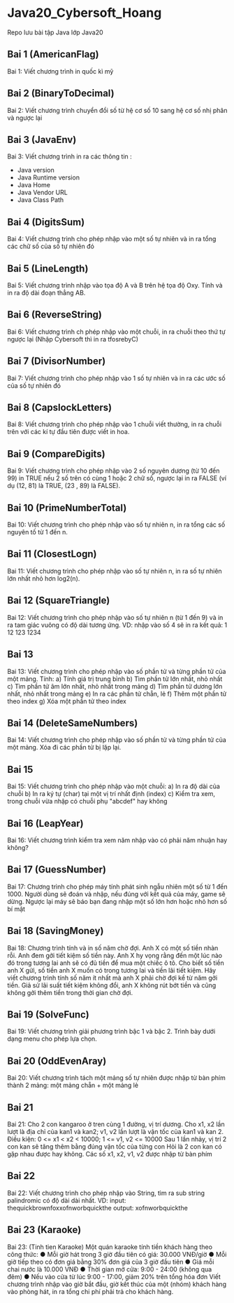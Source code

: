 # Java20_Cybersoft_Hoang
Repo lưu bài tập Java lớp Java20

## Bai 1 (AmericanFlag)
Bai 1: Viết chương trình in quốc kì mỹ 
## Bai 2 (BinaryToDecimal)
Bai 2: Viết chương trình chuyển đổi số từ hệ cơ số 10 sang hệ cơ số nhị phân và ngược lại 
## Bai 3 (JavaEnv)
Bai 3: Viết chương trình in ra các thông tin :
 - Java version 
 - Java Runtime version
 - Java Home 
 - Java Vendor URL
 - Java Class Path 
## Bai 4 (DigitsSum)
Bai 4: Viết chương trình cho phép nhập vào một số tự nhiên và in ra tổng các chữ số của số tự nhiên đó
## Bai 5 (LineLength)
Bai 5: Viết chương trình nhập vào tọa độ A và B trên hệ tọa độ Oxy. Tính và in ra độ dài đoạn thẳng AB.
## Bai 6 (ReverseString)
Bai 6: Viết chương trình ch phép nhập vào một chuỗi, in ra chuỗi theo thứ tự ngược lại (Nhập Cybersoft thì in ra tfosrebyC)

## Bai 7 (DivisorNumber)
Bai 7: Viết chương trình cho phép nhập vào 1 số tự nhiên và in ra các ước số của số tự nhiên đó
## Bai 8 (CapslockLetters)
Bai 8: Viết chương trình cho phép nhập vào 1 chuỗi viết thường, in ra chuỗi trên với các kí tự đầu tiên được viết in hoa.
## Bai 9 (CompareDigits)
Bai 9: Viết chương trình cho phép nhập vào 2 số nguyên dương (từ 10 đến 99) in TRUE nếu 2 số trên có cùng 1 hoặc 2 chữ số, ngược lại in ra FALSE (ví dụ (12, 81) là TRUE, (23 , 89) là FALSE).
## Bai 10 (PrimeNumberTotal)
Bai 10: Viết chương trình cho phép nhập vào số tự nhiên n, in ra tổng các số nguyên tố từ 1 đến n.
## Bai 11 (ClosestLogn)
Bai 11: Viết chương trình cho phép nhập vào số tự nhiên n, in ra số tự nhiên lớn nhất nhỏ
hơn log2(n).
## Bai 12 (SquareTriangle)
Bai 12: Viết chương trình cho phép nhập vào số tự nhiên n (từ 1 đến 9) và in ra tam giác
vuông có độ dài tương ứng. VD: nhập vào số 4 sẽ in ra kết quả:
1
12
123
1234
## Bai 13
Bai 13: Viết chương trình cho phép nhập vào số phần tử và từng phần tử của một mảng.
Tính:
a) Tính giá trị trung bình
b) Tìm phần tử lớn nhất, nhỏ nhất
c) Tìm phần tử âm lớn nhất, nhỏ nhất trong mảng
d) Tìm phần tử dương lớn nhất, nhỏ nhất trong mảng
e) In ra các phần tử chẵn, lẻ
f) Thêm một phần tử theo index
g) Xóa một phần tử theo index
## Bai 14 (DeleteSameNumbers)
Bai 14: Viết chương trình cho phép nhập vào số phần tử và từng phần tử của một mảng.
Xóa đi các phần tử bị lặp lại.
## Bai 15
Bai 15: Viết chương trình cho phép nhập vào một chuỗi:
a) In ra độ dài của chuỗi
b) In ra ký tự (char) tại một vị trí nhất định (index)
c) Kiểm tra xem, trong chuỗi vừa nhập có chuỗi phụ "abcdef" hay không
## Bai 16 (LeapYear)
Bai 16: Viết chương trình kiểm tra xem năm nhập vào có phải năm nhuận hay không?
## Bai 17 (GuessNumber)
Bai 17: Chương trình cho phép máy tính phát sinh ngẫu nhiên một số từ 1 đến 1000. Người dùng sẽ đoán và nhập, nếu đúng với kết quả của máy, game sẽ dừng.
Ngược lại máy sẽ báo bạn đang nhập một số lớn hơn hoặc nhỏ hơn số bí mật    
## Bai 18 (SavingMoney)
Bai 18: Chương trình tính và in số năm chờ đợi. Anh X có một số tiền nhàn rỗi. Anh đem gởi tiết kiệm số tiền này. Anh X hy vọng rằng đến một lúc nào đó trong tương lai anh sẽ có đủ tiền để mua một chiếc ô tô. Cho biết số tiền anh X gửi, số tiền
anh X muốn có trong tương lai và tiền lãi tiết kiệm. Hãy viết chương trình tính số năm ít nhất mà anh X phải chờ đợi kể từ năm gởi tiền. Giả sử lãi suất tiết kiệm không đổi, anh X không rút bớt tiền và cũng không gởi thêm tiền trong thời gian
chờ đợi.
## Bai 19 (SolveFunc)
Bai 19: Viết chương trình giải phương trình bậc 1 và bậc 2. Trình bày dưới dạng menu cho phép lựa chọn.
## Bai 20 (OddEvenAray)
Bai 20: Viết chương trình tách một mảng số tự nhiên được nhập từ bàn phím thành 2 mảng: một mảng chẵn + một mảng lẻ
## Bai 21
Bai 21: Cho 2 con kangaroo ở tren cùng 1 đường, vị trí dương. Cho x1, x2 lần lượt là địa chỉ của kan1 và kan2; v1, v2 lần lượt là vận tốc của kan1 và kan 2.
Điều kiện: 0 <= x1 < x2 < 10000; 1 <= v1, v2 <= 10000
Sau 1 lần nhảy, vị trí 2 con kan sẽ tăng thêm bằng đúng vận tốc của từng con Hỏi là 2 con kan có gặp nhau được hay không. Các số x1, x2, v1, v2 được nhập từ bàn phím
## Bai 22
Bai 22: Viết chương trình cho phép nhập vào String, tìm ra sub string palindromic có độ dài dài nhất. VD:
input: thequickbrownfoxxofnworbquickthe
output: xofnworbquickthe
## Bai 23 (Karaoke)
Bai 23: (Tinh tien Karaoke)
Một quán karaoke tính tiền khách hàng theo công thức:
● Mỗi giờ hát trong 3 giờ đầu tiên có giá: 30.000 VNĐ/giờ
● Mỗi giờ tiếp theo có đơn giá bằng 30% đơn giá của 3 giờ đầu tiên
● Giá mỗi chai nước là 10.000 VNĐ
● Thời gian mở cửa: 9:00 - 24:00 (không qua đêm)
● Nếu vào cửa từ lúc 9:00 - 17:00, giảm 20% trên tổng hóa đơn
Viết chương trình nhập vào giờ bắt đầu, giờ kết thúc của một (nhóm) khách hàng vào phòng hát, in ra tổng chi phí phải trả cho khách hàng.
